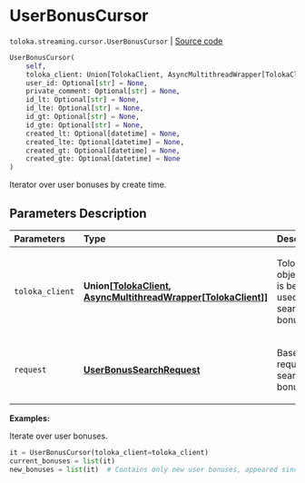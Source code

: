 # UserBonusCursor
`toloka.streaming.cursor.UserBonusCursor` | [Source code](https://github.com/Toloka/toloka-kit/blob/v0.1.24/src/streaming/cursor.py#L296)

```python
UserBonusCursor(
    self,
    toloka_client: Union[TolokaClient, AsyncMultithreadWrapper[TolokaClient]],
    user_id: Optional[str] = None,
    private_comment: Optional[str] = None,
    id_lt: Optional[str] = None,
    id_lte: Optional[str] = None,
    id_gt: Optional[str] = None,
    id_gte: Optional[str] = None,
    created_lt: Optional[datetime] = None,
    created_lte: Optional[datetime] = None,
    created_gt: Optional[datetime] = None,
    created_gte: Optional[datetime] = None
)
```

Iterator over user bonuses by create time.

## Parameters Description

| Parameters | Type | Description |
| :----------| :----| :-----------|
`toloka_client`|**Union\[[TolokaClient](toloka.client.TolokaClient.md), [AsyncMultithreadWrapper](toloka.util.async_utils.AsyncMultithreadWrapper.md)\[[TolokaClient](toloka.client.TolokaClient.md)\]\]**|<p>TolokaClient object that is being used to search user bonuses.</p>
`request`|**[UserBonusSearchRequest](toloka.client.search_requests.UserBonusSearchRequest.md)**|<p>Base request to search user bonuses by.</p>

**Examples:**

Iterate over user bonuses.

```python
it = UserBonusCursor(toloka_client=toloka_client)
current_bonuses = list(it)
new_bonuses = list(it)  # Contains only new user bonuses, appeared since the previous call.
```
